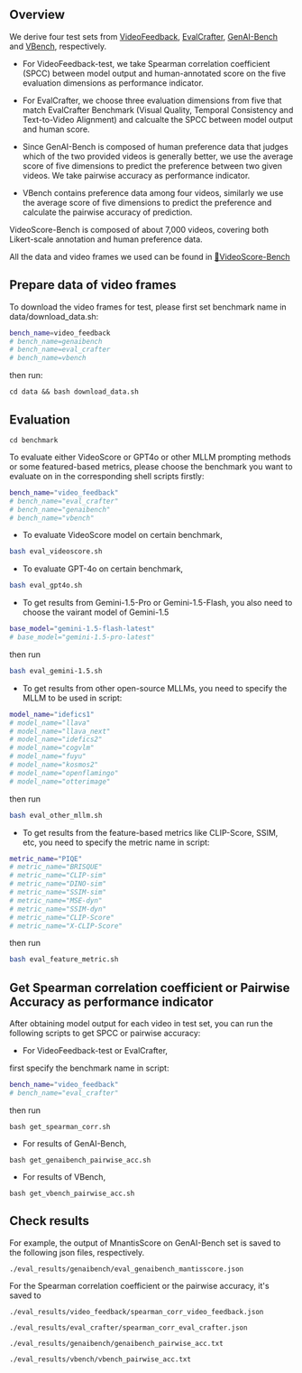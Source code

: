## Overview
We derive four test sets from 
[VideoFeedback](https://huggingface.co/datasets/TIGER-Lab/VideoFeedback), 
[EvalCrafter](https://github.com/evalcrafter/EvalCrafter), 
[GenAI-Bench](https://huggingface.co/datasets/TIGER-Lab/GenAI-Bench) and 
[VBench](https://github.com/Vchitect/VBench), respectively. 

- For VideoFeedback-test, we take Spearman correlation coefficient (SPCC) between model output and human-annotated score on the five evaluation dimensions as performance indicator.

- For EvalCrafter, we choose three evaluation dimensions from five that match EvalCrafter Benchmark (Visual Quality, Temporal Consistency and Text-to-Video Alignment) and calcualte the SPCC between model output and human score.

- Since GenAI-Bench is composed of human preference data that judges which of the two provided videos is
generally better, we use the average score of five dimensions to predict the preference between two given videos. We take pairwise accuracy as performance indicator.

- VBench contains preference data among four videos, similarly we use the average score of five dimensions to predict the preference and calculate the pairwise accuracy of prediction.

VideoScore-Bench is composed of about 7,000 videos, covering both Likert-scale annotation and human preference data. 

All the data and video frames we used can be found in [🤗VideoScore-Bench](https://huggingface.co/datasets/TIGER-Lab/VideoScore-Bench)

## Prepare data of video frames
To download the video frames for test, please first set benchmark name in data/download_data.sh: 
```bash
bench_name=video_feedback
# bench_name=genaibench
# bench_name=eval_crafter
# bench_name=vbench
```
then run: 
```
cd data && bash download_data.sh
```

## Evaluation
```
cd benchmark
```
To evaluate either VideoScore or GPT4o or other MLLM prompting methods or some featured-based metrics,
please choose the benchmark you want to evaluate on in the corresponding shell scripts firstly:  
```bash
bench_name="video_feedback"
# bench_name="eval_crafter"
# bench_name="genaibench"
# bench_name="vbench"
```

- To evaluate VideoScore model on certain benchmark,
```bash
bash eval_videoscore.sh
```

- To evaluate GPT-4o on certain benchmark,
```bash
bash eval_gpt4o.sh
```

- To get results from Gemini-1.5-Pro or Gemini-1.5-Flash, you also need to choose the vairant model of Gemini-1.5
```bash
base_model="gemini-1.5-flash-latest"
# base_model="gemini-1.5-pro-latest"
```
then run 
```bash
bash eval_gemini-1.5.sh
```


- To get results from other open-source MLLMs, you need to specify the MLLM to be used in script:
```bash
model_name="idefics1"
# model_name="llava"
# model_name="llava_next"
# model_name="idefics2"
# model_name="cogvlm"
# model_name="fuyu"
# model_name="kosmos2"
# model_name="openflamingo"
# model_name="otterimage"
```  
then run 
```bash
bash eval_other_mllm.sh
```

- To get results from the feature-based metrics like CLIP-Score, SSIM, etc, 
you need to specify the metric name in script:
```bash
metric_name="PIQE"
# metric_name="BRISQUE"
# metric_name="CLIP-sim"
# metric_name="DINO-sim"
# metric_name="SSIM-sim"
# metric_name="MSE-dyn"
# metric_name="SSIM-dyn"
# metric_name="CLIP-Score"
# metric_name="X-CLIP-Score"
```
then run 
```bash
bash eval_feature_metric.sh
```

## Get Spearman correlation coefficient or Pairwise Accuracy as performance indicator

After obtaining model output for each video in test set, you can run the following scripts to get SPCC or pairwise accuracy: 
- For VideoFeedback-test or EvalCrafter,

first specify the benchmark name in script:
```bash
bench_name="video_feedback"
# bench_name="eval_crafter"
```
then run
```
bash get_spearman_corr.sh
```

- For results of GenAI-Bench, 
```
bash get_genaibench_pairwise_acc.sh
```

- For results of VBench, 
```
bash get_vbench_pairwise_acc.sh
```

## Check results
For example, the output of MnantisScore on GenAI-Bench set is saved to the following json files, respectively.
```
./eval_results/genaibench/eval_genaibench_mantisscore.json
```

For the Spearman correlation coefficient or the pairwise accuracy, it's saved to 
```
./eval_results/video_feedback/spearman_corr_video_feedback.json
```
```
./eval_results/eval_crafter/spearman_corr_eval_crafter.json
```
```
./eval_results/genaibench/genaibench_pairwise_acc.txt
```
```
./eval_results/vbench/vbench_pairwise_acc.txt
```
